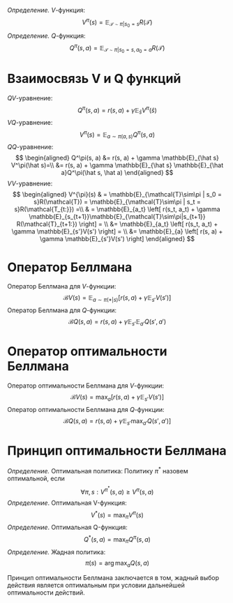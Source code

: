 *Определение.* $V$-функция:
$$V^{\pi}(s) = \mathbb{E}_{\mathcal{T}\sim\pi | s_0 = s}R(\mathcal{T})$$
*Определение.* $Q$-функция:
$$Q^{\pi}(s, a) = \mathbb{E}_{\mathcal{T}\sim\pi | s_0 = s, a_0 = a}R(\mathcal{T})$$
# Взаимосвязь V и Q функций
$QV$-уравнение:
$$Q^\pi(s, a) = r(s, a) + \gamma \mathbb{E}_\hat{s}V^\pi(\hat s)$$
$VQ$-уравнение:
$$V^\pi(s) = \mathbb{E}_{a \sim \pi(a, s)}Q^\pi(s, a)$$
$QQ$-уравнение:
$$
	\begin{aligned}
	Q^\pi(s, a) &= r(s, a) + \gamma \mathbb{E}_{\hat s} V^\pi(\hat s)=\\
	&= r(s, a) + \gamma \mathbb{E}_{\hat s} \mathbb{E}_{\hat a}Q^\pi(\hat s, \hat a)
	\end{aligned}
$$
$VV$-уравнение:
$$
\begin{aligned}
	V^{\pi}(s) & = \mathbb{E}_{\mathcal{T}\sim\pi | s_0 = s}R(\mathcal{T}) = \mathbb{E}_{\mathcal{T}\sim\pi | s_t = s}R(\mathcal{T_{t:}}) =\\
	& = \mathbb{E}_{a_t} \left[ r(s_t, a_t) + \gamma \mathbb{E}_{s_{t+1}}\mathbb{E}_{\mathcal{T}\sim\pi|s_{t+1}} R(\mathcal{T}_{t+1:}) \right] = \\
	&= \mathbb{E}_{a_t} \left[ r(s_t, a_t) + \gamma \mathbb{E}_{s'}V(s') \right] = \\
	&= \mathbb{E}_{a} \left[ r(s, a) + \gamma \mathbb{E}_{s'}V(s') \right]
\end{aligned}
$$
# Оператор Беллмана
Оператор Беллмана для $V$-функции:
$$\mathcal{B}V(s) = \mathbb{E}_{a\sim\pi(*|s)}[r(s, a) + \gamma \mathbb{E}_{s'}V(s')]$$
Оператор Беллмана для $Q$-функции:
$$\mathcal{B}Q(s, a) = r(s, a) + \gamma \mathbb{E}_{s'}\mathbb{E}_{a'}Q(s', a')$$
# Оператор оптимальности Беллмана
Оператор оптимальности Беллмана для $V$-функции:
$$\mathcal{B}V(s) = \max_a[r(s, a) + \gamma \mathbb{E}_{s'}V(s')]$$
Оператор оптимальности Беллмана для $Q$-функции:
$$\mathcal{B}Q(s, a) = r(s, a) + \gamma \mathbb{E}_{s'}\max_{a'}Q(s', a')]$$

# Принцип оптимальности Беллмана
*Определение.* Оптимальная политика:
Политику $\pi^*$ назовем оптимальной, если
$$\forall \pi, s: V^{\pi^*}(s, a) \ge V^\pi(s, a)$$
*Определение*. Оптимальная V-функция:
$$V^*(s) = \max_\pi V^\pi(s)$$
*Определение*. Оптимальная Q-функция:
$$Q^*(s, a) = \max_\pi Q^\pi(s, a)$$
*Определение.* Жадная политика:
$$\pi(s) = \arg\max_a Q(s, a)$$

Принцип оптимальности Беллмана заключается в том, жадный выбор действия является оптимальным при условии дальнейшей оптимальности действий.